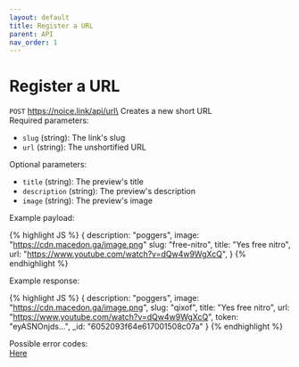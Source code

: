```yaml
---
layout: default
title: Register a URL
parent: API
nav_order: 1
---
```


# Register a URL

`POST` https://noice.link/api/url\
Creates a new short URL\
Required parameters:

- `slug` (string): The link's slug
- `url` (string): The unshortified URL

Optional parameters:

- `title` (string): The preview's title
- `description` (string): The preview's description
- `image` (string): The preview's image

Example payload:

<!-- prettier-ignore -->
{% highlight JS %}
{
    description: "poggers",
    image: "https://cdn.macedon.ga/image.png"
    slug: "free-nitro",
    title: "Yes free nitro",
    url: "https://www.youtube.com/watch?v=dQw4w9WgXcQ",
}
{% endhighlight %}

Example response:

<!-- prettier-ignore -->
{% highlight JS %}
{
    description: "poggers",
    image: "https://cdn.macedon.ga/image.png",
    slug: "qixof",
    title: "Yes free nitro",
    url: "https://www.youtube.com/watch?v=dQw4w9WgXcQ",
    token: "eyASNOnjds...",
    \_id: "6052093f64e617001508c07a"
}
{% endhighlight %}

Possible error codes:\
[Here](https://docs.noice.link/errors)
